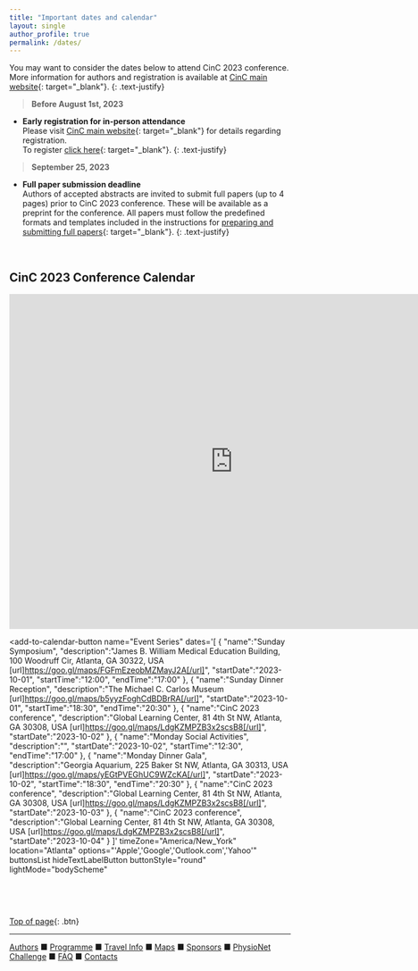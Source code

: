 ```yaml
---
title: "Important dates and calendar"
layout: single
author_profile: true
permalink: /dates/
---
```

<a name="top"></a>

You may want to consider the dates below to attend CinC 2023 conference. More information for authors and registration is available at [CinC main website](https://cinc.org/inf_authors/){: target="_blank"}. 
{: .text-justify}

> **Before August 1st, 2023**

- **Early registration for in-person attendance**\
Please visit [CinC main website](https://cinc.org/inf_authors/#:~:text=5.%20Register%20to%20attend%20CinC){: target="_blank"} for details regarding registration.\
To register [click here](https://softconf.com/n/cinc2023/user/){: target="_blank"}.
{: .text-justify}


> **September 25, 2023**

- **Full paper submission deadline**\
Authors of accepted abstracts are invited to submit full papers (up to 4 pages) prior to CinC 2023 conference. These will be available as a preprint for the conference. All papers must follow the predefined formats and templates included in the instructions for [preparing and submitting full papers](https://cinc.org/instructions-for-preparing-and-submitting-full-papers/){: target="_blank"}.
{: .text-justify}

&nbsp;

## CinC 2023 Conference Calendar

<iframe src="https://calendar.google.com/calendar/embed?height=600&wkst=1&bgcolor=%23ffffff&ctz=America%2FNew_York&dates=20231001/20231031&showCalendars=0&showNav=0&mode=WEEK&src=Y19hYzE0Y2VkMWIyMWYyMDk3MzJhNTE4M2RjYzY0ZGE4MDQ2NWE0MmQ4OGI4OWZjOWYwM2RmZmM2NGRkNTJkZDMyQGdyb3VwLmNhbGVuZGFyLmdvb2dsZS5jb20&color=%234285F4" style="border-width:0" width="800" height="600" frameborder="0" scrolling="no"></iframe>

<script src="https://nam11.safelinks.protection.outlook.com/?url=https%3A%2F%2Fcdn.jsdelivr.net%2Fnpm%2Fadd-to-calendar-button%402&data=05%7C01%7Chyelyon.lee%40emory.edu%7Cfd729f0cad8949876c3a08db5d8054af%7Ce004fb9cb0a4424fbcd0322606d5df38%7C0%7C0%7C638206577984266219%7CUnknown%7CTWFpbGZsb3d8eyJWIjoiMC4wLjAwMDAiLCJQIjoiV2luMzIiLCJBTiI6Ik1haWwiLCJXVCI6Mn0%3D%7C3000%7C%7C%7C&sdata=%2BJmbzbIfkNXgglaFk5PvzZlz%2BzPdfaLwCyPM8s0lUVM%3D&reserved=0" async defer></script>


<add-to-calendar-button
  name="Event Series"
  dates='[
    {
      "name":"Sunday Symposium",
      "description":"James B. William Medical Education Building, 100 Woodruff Cir, Atlanta, GA 30322, USA [url]https://goo.gl/maps/FGFmEzeobMZMayJ2A[/url]",
      "startDate":"2023-10-01",
      "startTime":"12:00",
      "endTime":"17:00"
    },
    {
      "name":"Sunday Dinner Reception",
      "description":"The Michael C. Carlos Museum [url]https://goo.gl/maps/b5yyzFoghCdBDBrRA[/url]",
      "startDate":"2023-10-01",
      "startTime":"18:30",
      "endTime":"20:30"
    },
    {
      "name":"CinC 2023 conference",
      "description":"Global Learning Center, 81 4th St NW, Atlanta, GA 30308, USA [url]https://goo.gl/maps/LdgKZMPZB3x2scsB8[/url]",
      "startDate":"2023-10-02"
    },
    {
      "name":"Monday Social Activities",
      "description":"",
      "startDate":"2023-10-02",
      "startTime":"12:30",
      "endTime":"17:00"
    },
    {
      "name":"Monday Dinner Gala",
      "description":"Georgia Aquarium, 225 Baker St NW, Atlanta, GA 30313, USA [url]https://goo.gl/maps/yEGtPVEGhUC9WZcKA[/url]",
      "startDate":"2023-10-02",
      "startTime":"18:30",
      "endTime":"20:30"
    },
   {
      "name":"CinC 2023 conference",
      "description":"Global Learning Center, 81 4th St NW, Atlanta, GA 30308, USA [url]https://goo.gl/maps/LdgKZMPZB3x2scsB8[/url]",
      "startDate":"2023-10-03"
    },
   {
      "name":"CinC 2023 conference",
      "description":"Global Learning Center, 81 4th St NW, Atlanta, GA 30308, USA [url]https://goo.gl/maps/LdgKZMPZB3x2scsB8[/url]",
      "startDate":"2023-10-04"
    }
  ]'
  timeZone="America/New_York"
  location="Atlanta"
  options="'Apple','Google','Outlook.com','Yahoo'"
  buttonsList
  hideTextLabelButton
  buttonStyle="round"
  lightMode="bodyScheme"
></add-to-calendar-button>


&nbsp;

&nbsp;

[Top of page](#top){: .btn}

---
[Authors](../authors) &#9632; [Programme](../programme/) &#9632; [Travel Info](../travel/) &#9632; [Maps](../map) &#9632; [Sponsors](../sponsors/) &#9632; [PhysioNet Challenge](../challenge/) &#9632; [FAQ](../faq/) &#9632; [Contacts](../contact/)